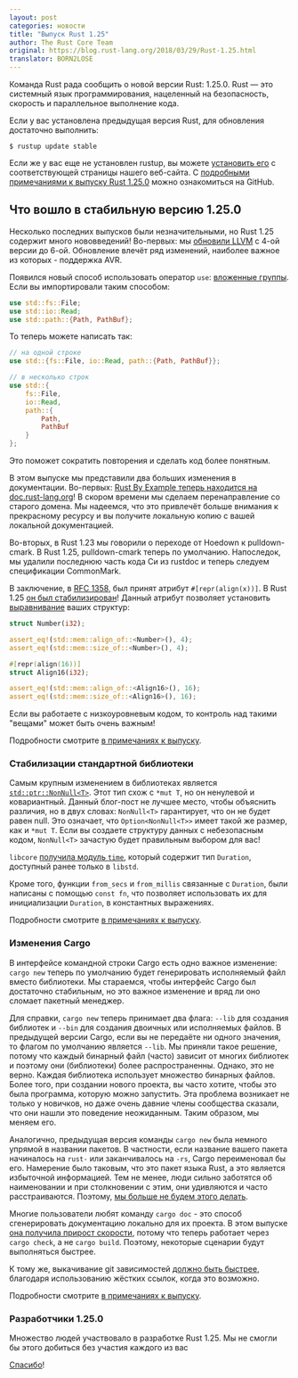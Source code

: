 ```yaml
---
layout: post
categories: новости
title: "Выпуск Rust 1.25"
author: The Rust Core Team
original: https://blog.rust-lang.org/2018/03/29/Rust-1.25.html
translator: BORN2LOSE
---
```


Команда Rust рада сообщить о новой версии Rust: 1.25.0. Rust — это системный
язык программирования, нацеленный на безопасность, скорость и параллельное
выполнение кода.

Если у вас установлена предыдущая версия Rust, для обновления достаточно
выполнить:

```
$ rustup update stable
```

Если же у вас еще не установлен rustup, вы можете [установить его][install] с
соответствующей страницы нашего веб-сайта. С
[подробными примечаниями к выпуску Rust 1.25.0][notes] можно ознакомиться на
GitHub.

[install]: https://www.rust-lang.org/install.html
[notes]: https://github.com/rust-lang/rust/blob/master/RELEASES.md#version-1250-2018-03-29

## Что вошло в стабильную версию 1.25.0

Несколько последних выпусков были незначительными, но Rust 1.25 содержит много
нововведений! Во-первых: мы [обновили LLVM][llvm] с 4-ой версии до 6-ой. Обновление
влечёт ряд изменений, наиболее важное из которых - поддержка AVR.

[llvm]: https://github.com/rust-lang/rust/pull/47828

<!--cut-->

Появился новый способ использовать оператор `use`: [вложенные группы](https://github.com/rust-lang/rust/pull/47948).
Если вы импортировали таким способом:

```rust
use std::fs::File;
use std::io::Read;
use std::path::{Path, PathBuf};
```

То теперь можете написать так:

```rust
// на одной строке
use std::{fs::File, io::Read, path::{Path, PathBuf}};

// в несколько строк
use std::{
    fs::File,
    io::Read,
    path::{
        Path,
        PathBuf
    }
};
```

Это поможет сократить повторения и сделать код более понятным.

В этом выпуске мы представили два больших изменения в документации.
Во-первых: [Rust By Example теперь находится на doc.rust-lang.org][rbe]!
В скором времени мы сделаем перенаправление со старого домена. Мы надеемся,
что это привлечёт больше внимания к прекрасному ресурсу
и вы получите локальную копию с вашей локальной документацией.

[rbe]: https://doc.rust-lang.org/rust-by-example/

Во-вторых, в Rust 1.23 мы говорили о переходе от Hoedown к pulldown-cmark. В Rust 1.25,
pulldown-cmark теперь по умолчанию. Напоследок, мы удалили последнюю часть кода Си из
rustdoc и теперь следуем спецификации CommonMark.

В заключение, в [RFC 1358][rfc], был принят атрибут `#[repr(align(x))]`.
В Rust 1.25 [он был стабилизирован][stable]!
Данный атрибут позволяет установить [выравнивание][alig] ваших структур:

```rust
struct Number(i32);

assert_eq!(std::mem::align_of::<Number>(), 4);
assert_eq!(std::mem::size_of::<Number>(), 4);

#[repr(align(16))]
struct Align16(i32);

assert_eq!(std::mem::align_of::<Align16>(), 16);
assert_eq!(std::mem::size_of::<Align16>(), 16);
```

Если вы работаете с низкоуровневым кодом, то контроль над такими "вещами" может быть
очень важным!

Подробности смотрите [в примечаниях к выпуску][notes].

[rfc]: https://github.com/rust-lang/rfcs/blob/master/text/1358-repr-align.md
[stable]: https://github.com/rust-lang/rust/pull/47006
[alig]: https://ru.wikipedia.org/wiki/%D0%92%D1%8B%D1%80%D0%B0%D0%B2%D0%BD%D0%B8%D0%B2%D0%B0%D0%BD%D0%B8%D0%B5_%D0%B4%D0%B0%D0%BD%D0%BD%D1%8B%D1%85
[notes]: https://github.com/rust-lang/rust/blob/master/RELEASES.md#version-1250-2018-03-29

### Стабилизации стандартной библиотеки

Самым крупным изменением в библиотеках является [`std::ptr::NonNull<T>`][nn].
Этот тип схож с `*mut T`, но он ненулевой и ковариантный. Данный блог-пост не лучшее
место, чтобы объяснить различия, но в двух словах: `NonNull<T>` гарантирует, что он не
будет равен null. Это означает, что `Option<NonNull<T>>` имеет такой же размер,
как и `*mut T`. Если вы создаете структуру данных с небезопасным кодом,
`NonNull<T>` зачастую будет правильным выбором для вас!

`libcore` [получила модуль `time`][time], который содержит тип `Duration`, доступный
ранее только в `libstd`.

Кроме того, функции `from_secs` и `from_millis` связанные с `Duration`, были написаны с
помощью `const fn`, что позволяет использовать их для инициализации `Duration`,
в константных выражениях.

Подробности смотрите [в примечаниях к выпуску][notes].

[nn]: https://doc.rust-lang.org/std/ptr/struct.NonNull.html
[time]: https://doc.rust-lang.org/core/time/
[notes]: https://github.com/rust-lang/rust/blob/master/RELEASES.md#version-1250-2018-03-29

### Изменения Cargo

В интерфейсе командной строки Cargo есть одно важное изменение: `cargo new` теперь по
умолчанию будет генерировать исполняемый файл вместо библиотеки. Мы стараемся, чтобы
интерфейс Cargo был достаточно стабильным, но это важное изменение и вряд ли оно
сломает пакетный менеджер.

Для справки, `cargo new` теперь принимает два флага: `--lib` для создания библиотек
и `--bin` для создания двоичных или исполняемых файлов. В предыдущей версии Cargo,
если вы не передаёте ни одного значения, то флагом по умолчанию является `--lib`.
Мы приняли такое решение, потому что каждый бинарный файл (часто) зависит от многих
библиотек и поэтому они (библиотеки) более распространенны. Однако, это не верно.
Каждая библиотека использует множество бинарных файлов. Более того, при создании
нового проекта, вы часто хотите, чтобы это была программа, которую можно запустить.
Эта проблема возникает не только у новичков, но даже очень давние члены сообщества
сказали, что они нашли это поведение неожиданным.
Таким образом, мы меняем его.

Аналогично, предыдущая версия команды `cargo new` была немного упрямой в названии пакетов.
В частности, если название вашего пакета начиналось на `rust-` или заканчивалось
на `-rs`, Cargo переименовал бы его. Намерение было таковым, что это
пакет языка Rust, а это является избыточной информацией. Тем не менее, люди сильно
заботятся об наименовании и при столкновении с этим, они удивляются и часто
расстраиваются. Поэтому, [мы больше не будем этого делать][not going].

Многие пользователи любят команду `cargo doc` - это способ сгенерировать документацию
локально для их проекта. В этом выпуске [она получила прирост скорости][speed up],
потому что теперь работает через `cargo check`, а не `cargo build`.
Поэтому, некоторые сценарии будут выполняться быстрее.

К тому же, выкачивание git зависимостей [должно быть быстрее][faster],
благодаря использованию жёстких ссылок, когда это возможно.

Подробности смотрите [в примечаниях к выпуску][notes].

[speed up]: https://github.com/rust-lang/cargo/pull/4976
[not going]: https://github.com/rust-lang/cargo/pull/5013
[faster]: https://github.com/rust-lang/cargo/pull/4919
[notes]: https://github.com/rust-lang/rust/blob/master/RELEASES.md#version-1250-2018-03-29

### Разработчики 1.25.0

Множество людей участвовало в разработке Rust 1.25.
Мы не смогли бы этого добиться без участия каждого из вас

[Спасибо](https://thanks.rust-lang.org/rust/1.25.0)!
